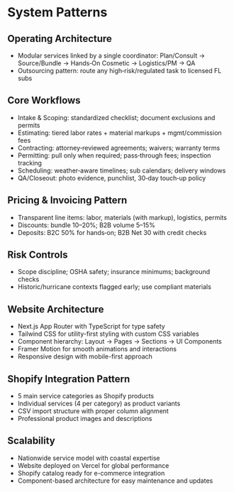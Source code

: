 # System Patterns

## Operating Architecture
- Modular services linked by a single coordinator:
  Plan/Consult → Source/Bundle → Hands‑On Cosmetic → Logistics/PM → QA
- Outsourcing pattern: route any high‑risk/regulated task to licensed FL subs

## Core Workflows
- Intake & Scoping: standardized checklist; document exclusions and permits
- Estimating: tiered labor rates + material markups + mgmt/commission fees
- Contracting: attorney‑reviewed agreements; waivers; warranty terms
- Permitting: pull only when required; pass‑through fees; inspection tracking
- Scheduling: weather‑aware timelines; sub calendars; delivery windows
- QA/Closeout: photo evidence, punchlist, 30‑day touch‑up policy

## Pricing & Invoicing Pattern
- Transparent line items: labor, materials (with markup), logistics, permits
- Discounts: bundle 10–20%; B2B volume 5–15%
- Deposits: B2C 50% for hands‑on; B2B Net 30 with credit checks

## Risk Controls
- Scope discipline; OSHA safety; insurance minimums; background checks
- Historic/hurricane contexts flagged early; use compliant materials

## Website Architecture
- Next.js App Router with TypeScript for type safety
- Tailwind CSS for utility-first styling with custom CSS variables
- Component hierarchy: Layout → Pages → Sections → UI Components
- Framer Motion for smooth animations and interactions
- Responsive design with mobile-first approach

## Shopify Integration Pattern
- 5 main service categories as Shopify products
- Individual services (4 per category) as product variants
- CSV import structure with proper column alignment
- Professional product images and descriptions

## Scalability
- Nationwide service model with coastal expertise
- Website deployed on Vercel for global performance
- Shopify catalog ready for e-commerce integration
- Component-based architecture for easy maintenance and updates

